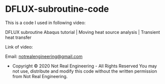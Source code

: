 # DFLUX-subroutine-code
This is a code I used in following video:

DFLUX subroutine Abaqus tutorial | Moving heat source analysis | Transient heat transfer

Link of video:

Email: notrealengineering@gmail.com

* Copyright © 2020 Not Real Engineering - All Rights Reserved
You may not use, distribute and modify this code without the
written permission from Not Real Engineering.

